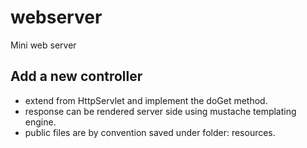 # webserver
Mini web server

## Add a new controller
+ extend from HttpServlet and implement the doGet method.
+ response can be rendered server side using mustache templating engine.
+ public files are by convention saved under folder: resources.
